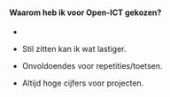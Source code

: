 #### Waarom heb ik voor Open-ICT gekozen?
-
- Stil zitten kan ik wat lastiger.

- Onvoldoendes voor repetities/toetsen.

- Altijd hoge cijfers voor projecten.